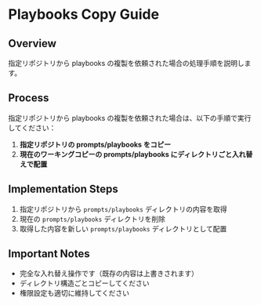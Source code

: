 # Playbooks Copy Guide

## Overview
指定リポジトリから playbooks の複製を依頼された場合の処理手順を説明します。

## Process
指定リポジトリから playbooks の複製を依頼された場合は、以下の手順で実行してください：

1. **指定リポジトリの prompts/playbooks をコピー**
2. **現在のワーキングコピーの prompts/playbooks にディレクトリごと入れ替えで配置**

## Implementation Steps
1. 指定リポジトリから `prompts/playbooks` ディレクトリの内容を取得
2. 現在の `prompts/playbooks` ディレクトリを削除
3. 取得した内容を新しい `prompts/playbooks` ディレクトリとして配置

## Important Notes
- 完全な入れ替え操作です（既存の内容は上書きされます）
- ディレクトリ構造ごとコピーしてください
- 権限設定も適切に維持してください
